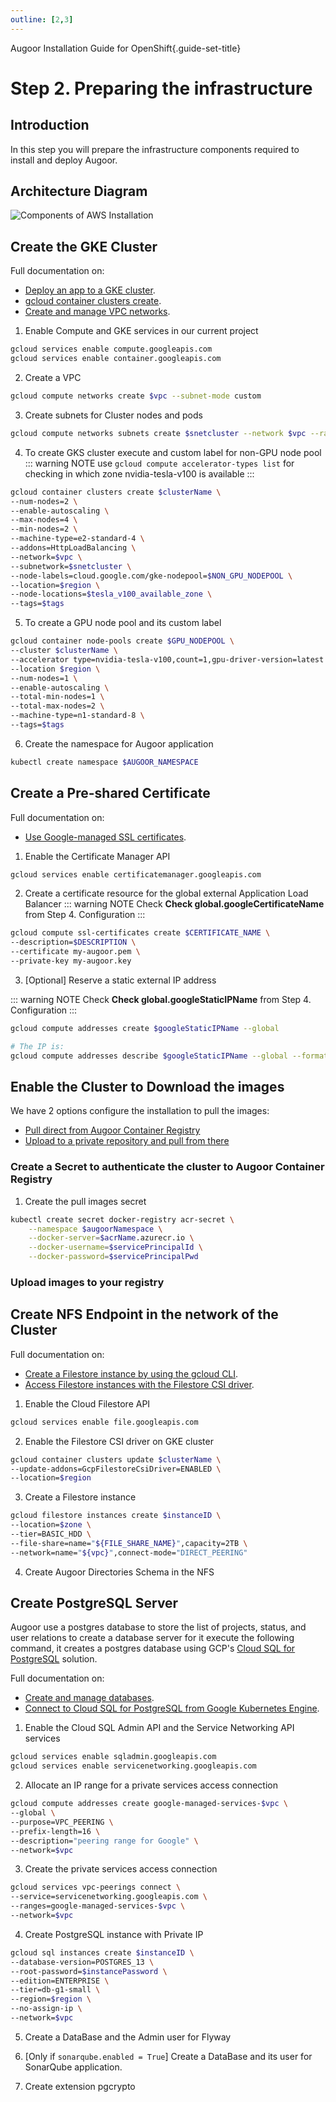```yaml
---
outline: [2,3]
---
```

Augoor Installation Guide for OpenShift{.guide-set-title}

# Step 2. Preparing the infrastructure
## Introduction
In this step you will prepare the infrastructure components required to install and deploy Augoor.

## Architecture Diagram
![Components of AWS Installation](../../../../../../images/OpenShift.drawio.png)

## Create the GKE Cluster
Full documentation on:
  * [Deploy an app to a GKE cluster](https://cloud.google.com/kubernetes-engine/docs/deploy-app-cluster).
  * [gcloud container clusters create](https://cloud.google.com/sdk/gcloud/reference/container/clusters/create).
  * [Create and manage VPC networks](https://cloud.google.com/vpc/docs/create-modify-vpc-networks).

1. Enable Compute and GKE services in our current project
```bash
gcloud services enable compute.googleapis.com
gcloud services enable container.googleapis.com
```

2. Create a VPC
```bash
gcloud compute networks create $vpc --subnet-mode custom
```

3. Create subnets for Cluster nodes and pods
```bash
gcloud compute networks subnets create $snetcluster --network $vpc --range $snetclusterCIDR --region $region
```

4. To create GKS cluster execute and custom label for non-GPU node pool
::: warning NOTE
use `gcloud compute accelerator-types list` for checking in which zone nvidia-tesla-v100 is available
:::

```bash
gcloud container clusters create $clusterName \
--num-nodes=2 \
--enable-autoscaling \
--max-nodes=4 \
--min-nodes=2 \
--machine-type=e2-standard-4 \
--addons=HttpLoadBalancing \
--network=$vpc \
--subnetwork=$snetcluster \
--node-labels=cloud.google.com/gke-nodepool=$NON_GPU_NODEPOOL \
--location=$region \
--node-locations=$tesla_v100_available_zone \
--tags=$tags
```

5. To create a GPU node pool and its custom label
```bash
gcloud container node-pools create $GPU_NODEPOOL \
--cluster $clusterName \
--accelerator type=nvidia-tesla-v100,count=1,gpu-driver-version=latest \
--location $region \
--num-nodes=1 \
--enable-autoscaling \
--total-min-nodes=1 \
--total-max-nodes=2 \
--machine-type=n1-standard-8 \
--tags=$tags
```

6. Create the namespace for Augoor application
```bash
kubectl create namespace $AUGOOR_NAMESPACE
```

## Create a Pre-shared Certificate
Full documentation on:
  * [Use Google-managed SSL certificates](https://cloud.google.com/load-balancing/docs/ssl-certificates/google-managed-certs).

1. Enable the Certificate Manager API 
```bash
gcloud services enable certificatemanager.googleapis.com
```

2. Create a certificate resource for the global external Application Load Balancer
::: warning NOTE
Check **Check global.googleCertificateName** from Step 4. Configuration
:::

```bash
gcloud compute ssl-certificates create $CERTIFICATE_NAME \
--description=$DESCRIPTION \
--certificate my-augoor.pem \
--private-key my-augoor.key
```

3. [Optional] Reserve a static external IP address

::: warning NOTE
Check **Check global.googleStaticIPName** from Step 4. Configuration
:::

```bash
gcloud compute addresses create $googleStaticIPName --global

# The IP is:
gcloud compute addresses describe $googleStaticIPName --global --format='get(address)'
```

## Enable the Cluster to Download the images
We have 2 options configure the installation to pull the images:

* [Pull direct from Augoor Container Registry](#create-a-secret-to-authenticate-the-cluster-to-augoor-container-registry) 
* [Upload to a private repository and pull from there](#upload-images-to-your-registry) 

### Create a Secret to authenticate the cluster to Augoor Container Registry
1. Create the pull images secret 
```bash
kubectl create secret docker-registry acr-secret \
    --namespace $augoorNamespace \
    --docker-server=$acrName.azurecr.io \
    --docker-username=$servicePrincipalId \
    --docker-password=$servicePrincipalPwd
```

### Upload images to your registry
<!--@include: ../parts/mirroring_docker_images.md-->


## Create NFS Endpoint in the network of the Cluster
Full documentation on:
  * [Create a Filestore instance by using the gcloud CLI](https://cloud.google.com/filestore/docs/create-instance-gcloud).
  * [Access Filestore instances with the Filestore CSI driver](https://cloud.google.com/filestore/docs/csi-driver).

1. Enable the Cloud Filestore API 
```bash
gcloud services enable file.googleapis.com
```

2. Enable the Filestore CSI driver on GKE cluster
```bash
gcloud container clusters update $clusterName \
--update-addons=GcpFilestoreCsiDriver=ENABLED \
--location=$region   
```

3. Create a Filestore instance
```bash 
gcloud filestore instances create $instanceID \
--location=$zone \
--tier=BASIC_HDD \
--file-share=name="${FILE_SHARE_NAME}",capacity=2TB \
--network=name="${vpc}",connect-mode="DIRECT_PEERING"
```

4. Create Augoor Directories Schema in the NFS
<!--@include: ../parts/directory_schema.md-->

## Create PostgreSQL Server
Augoor use a postgres database to store the list of projects, status, and user relations to create a database server for
it execute the following command, it creates a postgres database using GCP's [Cloud SQL for PostgreSQL](https://cloud.google.com/sql/postgresql) solution.

Full documentation on:
  * [Create and manage databases](https://cloud.google.com/sql/docs/postgres/create-manage-databases).
  * [Connect to Cloud SQL for PostgreSQL from Google Kubernetes Engine](https://cloud.google.com/sql/docs/postgres/connect-instance-kubernetes).

1. Enable the Cloud SQL Admin API and the Service Networking API services
```bash
gcloud services enable sqladmin.googleapis.com
gcloud services enable servicenetworking.googleapis.com
```

2. Allocate an IP range for a private services access connection
```bash
gcloud compute addresses create google-managed-services-$vpc \
--global \
--purpose=VPC_PEERING \
--prefix-length=16 \
--description="peering range for Google" \
--network=$vpc
```

3. Create the private services access connection
```bash
gcloud services vpc-peerings connect \
--service=servicenetworking.googleapis.com \
--ranges=google-managed-services-$vpc \
--network=$vpc
```

4. Create PostgreSQL instance with Private IP
```bash
gcloud sql instances create $instanceID \
--database-version=POSTGRES_13 \
--root-password=$instancePassword \
--edition=ENTERPRISE \
--tier=db-g1-small \
--region=$region \
--no-assign-ip \
--network=$vpc
```

5. Create a DataBase and the Admin user for Flyway
<!--@include: ../parts/create_db_user.md-->

6. [Only if `sonarqube.enabled = True`] Create a DataBase and its user for SonarQube application.
<!--@include: ../parts/create_db_user_sonar.md-->

7. Create extension pgcrypto
<!--@include: ../parts/create_extensions.md-->

<!--@include: ../parts/create_cloak_key.md-->